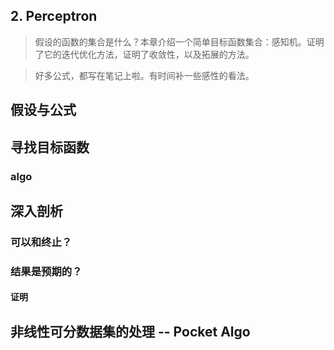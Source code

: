 ## 2. Perceptron

> 假设的函数的集合是什么？本章介绍一个简单目标函数集合：感知机。证明了它的迭代优化方法，证明了收敛性，以及拓展的方法。

> 好多公式，都写在笔记上啦。有时间补一些感性的看法。

## 假设与公式

## 寻找目标函数

### algo

## 深入剖析

### 可以和终止？

### 结果是预期的？

#### 证明

## 非线性可分数据集的处理 -- Pocket Algo